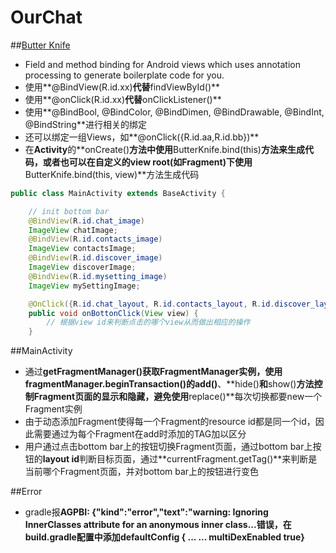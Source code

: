 # OurChat

##[Butter Knife](http://jakewharton.github.io/butterknife/)

- Field and method binding for Android views which uses annotation processing to generate boilerplate code for you.
- 使用**@BindView(R.id.xx)**代替**findViewById()**
- 使用**@onClick(R.id.xx)**代替**onClickListener()**
- 使用**@BindBool, @BindColor, @BindDimen, @BindDrawable, @BindInt, @BindString**进行相关的绑定
- 还可以绑定一组Views，如**@onClick({R.id.aa,R.id.bb})**
- 在**Activity**的**onCreate()**方法中使用**ButterKnife.bind(this)**方法来生成代码，或者也可以在自定义的view root(如Fragment)下使用**ButterKnife.bind(this, view)**方法生成代码

```java
public class MainActivity extends BaseActivity {

    // init bottom bar
    @BindView(R.id.chat_image)
    ImageView chatImage;
    @BindView(R.id.contacts_image)
    ImageView contactsImage;
    @BindView(R.id.discover_image)
    ImageView discoverImage;
    @BindView(R.id.mysetting_image)
    ImageView mySettingImage;

    @OnClick({R.id.chat_layout, R.id.contacts_layout, R.id.discover_layout, R.id.mysetting_layout})
    public void onBottonClick(View view) {
        // 根据view id来判断点击的哪个view从而做出相应的操作
    }
```

##MainActivity

- 通过**getFragmentManager()**获取FragmentManager实例，使用**fragmentManager.beginTransaction()**的**add()**、**hide()**和**show()**方法控制Fragment页面的显示和隐藏，避免使用**replace()**每次切换都要new一个Fragment实例
- 由于动态添加Fragment使得每一个Fragment的resource id都是同一个id，因此需要通过为每个Fragment在add时添加的TAG加以区分
- 用户通过点击bottom bar上的按钮切换Fragment页面，通过bottom bar上按钮的**layout id**判断目标页面，通过**currentFragment.getTag()**来判断是当前哪个Fragment页面，并对bottom bar上的按钮进行变色


##Error

- gradle报**AGPBI: {"kind":"error","text":"warning: Ignoring InnerClasses attribute for an anonymous inner class...**错误，在build.gradle配置中添加**defaultConfig { ... ... multiDexEnabled true}**


